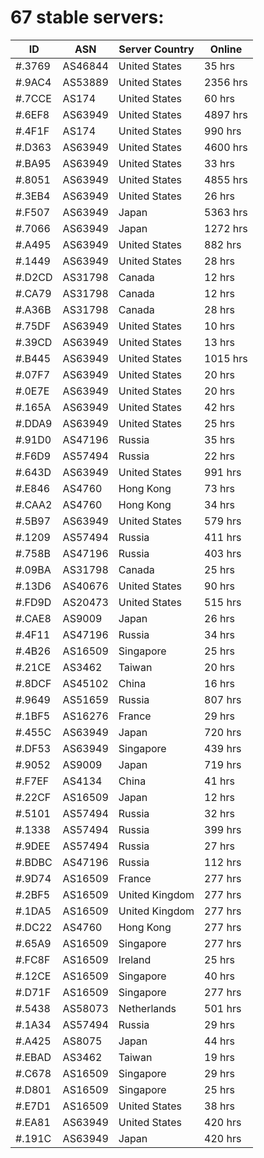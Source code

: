 # 67 stable servers:

| ID | ASN | Server Country | Online |
| ------ | ------ | ------ | ------ |
| #.3769 | AS46844 | United States | 35 hrs |
| #.9AC4 | AS53889 | United States | 2356 hrs |
| #.7CCE | AS174 | United States | 60 hrs |
| #.6EF8 | AS63949 | United States | 4897 hrs |
| #.4F1F | AS174 | United States | 990 hrs |
| #.D363 | AS63949 | United States | 4600 hrs |
| #.BA95 | AS63949 | United States | 33 hrs |
| #.8051 | AS63949 | United States | 4855 hrs |
| #.3EB4 | AS63949 | United States | 26 hrs |
| #.F507 | AS63949 | Japan | 5363 hrs |
| #.7066 | AS63949 | Japan | 1272 hrs |
| #.A495 | AS63949 | United States | 882 hrs |
| #.1449 | AS63949 | United States | 28 hrs |
| #.D2CD | AS31798 | Canada | 12 hrs |
| #.CA79 | AS31798 | Canada | 12 hrs |
| #.A36B | AS31798 | Canada | 28 hrs |
| #.75DF | AS63949 | United States | 10 hrs |
| #.39CD | AS63949 | United States | 13 hrs |
| #.B445 | AS63949 | United States | 1015 hrs |
| #.07F7 | AS63949 | United States | 20 hrs |
| #.0E7E | AS63949 | United States | 20 hrs |
| #.165A | AS63949 | United States | 42 hrs |
| #.DDA9 | AS63949 | United States | 25 hrs |
| #.91D0 | AS47196 | Russia | 35 hrs |
| #.F6D9 | AS57494 | Russia | 22 hrs |
| #.643D | AS63949 | United States | 991 hrs |
| #.E846 | AS4760 | Hong Kong | 73 hrs |
| #.CAA2 | AS4760 | Hong Kong | 34 hrs |
| #.5B97 | AS63949 | United States | 579 hrs |
| #.1209 | AS57494 | Russia | 411 hrs |
| #.758B | AS47196 | Russia | 403 hrs |
| #.09BA | AS31798 | Canada | 25 hrs |
| #.13D6 | AS40676 | United States | 90 hrs |
| #.FD9D | AS20473 | United States | 515 hrs |
| #.CAE8 | AS9009 | Japan | 26 hrs |
| #.4F11 | AS47196 | Russia | 34 hrs |
| #.4B26 | AS16509 | Singapore | 25 hrs |
| #.21CE | AS3462 | Taiwan | 20 hrs |
| #.8DCF | AS45102 | China | 16 hrs |
| #.9649 | AS51659 | Russia | 807 hrs |
| #.1BF5 | AS16276 | France | 29 hrs |
| #.455C | AS63949 | Japan | 720 hrs |
| #.DF53 | AS63949 | Singapore | 439 hrs |
| #.9052 | AS9009 | Japan | 719 hrs |
| #.F7EF | AS4134 | China | 41 hrs |
| #.22CF | AS16509 | Japan | 12 hrs |
| #.5101 | AS57494 | Russia | 32 hrs |
| #.1338 | AS57494 | Russia | 399 hrs |
| #.9DEE | AS57494 | Russia | 27 hrs |
| #.BDBC | AS47196 | Russia | 112 hrs |
| #.9D74 | AS16509 | France | 277 hrs |
| #.2BF5 | AS16509 | United Kingdom | 277 hrs |
| #.1DA5 | AS16509 | United Kingdom | 277 hrs |
| #.DC22 | AS4760 | Hong Kong | 277 hrs |
| #.65A9 | AS16509 | Singapore | 277 hrs |
| #.FC8F | AS16509 | Ireland | 25 hrs |
| #.12CE | AS16509 | Singapore | 40 hrs |
| #.D71F | AS16509 | Singapore | 277 hrs |
| #.5438 | AS58073 | Netherlands | 501 hrs |
| #.1A34 | AS57494 | Russia | 29 hrs |
| #.A425 | AS8075 | Japan | 44 hrs |
| #.EBAD | AS3462 | Taiwan | 19 hrs |
| #.C678 | AS16509 | Singapore | 29 hrs |
| #.D801 | AS16509 | Singapore | 25 hrs |
| #.E7D1 | AS16509 | United States | 38 hrs |
| #.EA81 | AS63949 | United States | 420 hrs |
| #.191C | AS63949 | Japan | 420 hrs |

